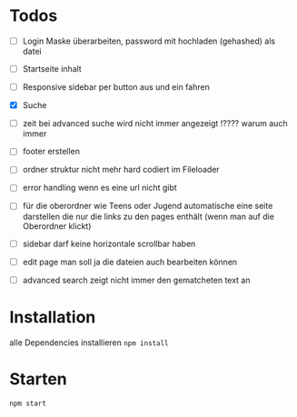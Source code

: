 # Todos

- [ ] Login Maske überarbeiten, password mit hochladen (gehashed) als datei
- [ ] Startseite inhalt
- [ ] Responsive sidebar per button aus und ein fahren
- [x] Suche
- [ ] zeit bei advanced suche wird nicht immer angezeigt !???? warum auch immer
- [ ] footer erstellen
- [ ] ordner struktur nicht mehr hard codiert im Fileloader
- [ ] error handling wenn es eine url nicht gibt
- [ ] für die oberordner wie Teens oder Jugend automatische eine seite darstellen die nur die links zu den pages enthält (wenn man auf die Oberordner klickt)
- [ ] sidebar darf keine horizontale scrollbar haben
- [ ] edit page man soll ja die dateien auch bearbeiten können
- [ ] advanced search zeigt nicht immer den gematcheten text an



# Installation
alle Dependencies installieren
``npm install``
# Starten
``npm start``
